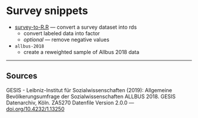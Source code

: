 # Survey snippets

+ [survey-to-R.R](survey-to-R.R) — convert a survey dataset into rds
  + convert labeled data into factor
  + _optional_ — remove negative values
+ `allbus-2018`
  + create a reweighted sample of Allbus 2018 data

---

## Sources

GESIS - Leibniz-Institut für Sozialwissenschaften (2019): Allgemeine Bevölkerungsumfrage der Sozialwissenschaften ALLBUS 2018. GESIS Datenarchiv, Köln. ZA5270 Datenfile Version 2.0.0 — [doi.org/10.4232/1.13250](https://doi.org/10.4232/1.13250)